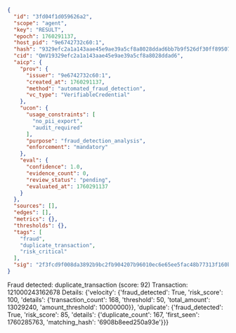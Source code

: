 ```json
{
  "id": "3fd04f1d059626a2",
  "scope": "agent",
  "key": "RESULT",
  "epoch": 1760291137,
  "host_pid": "9e6742732c60:1",
  "hash": "9329efc2a1a143aae45e9ae39a5cf8a8028ddad6bb7b9f526df30ff89507b67c",
  "cid": "QmV19329efc2a1a143aae45e9ae39a5cf8a8028ddad6",
  "aicp": {
    "prov": {
      "issuer": "9e6742732c60:1",
      "created_at": 1760291137,
      "method": "automated_fraud_detection",
      "vc_type": "VerifiableCredential"
    },
    "ucon": {
      "usage_constraints": [
        "no_pii_export",
        "audit_required"
      ],
      "purpose": "fraud_detection_analysis",
      "enforcement": "mandatory"
    },
    "eval": {
      "confidence": 1.0,
      "evidence_count": 0,
      "review_status": "pending",
      "evaluated_at": 1760291137
    }
  },
  "sources": [],
  "edges": [],
  "metrics": {},
  "thresholds": {},
  "tags": [
    "fraud",
    "duplicate_transaction",
    "risk_critical"
  ],
  "sig": "2f3fcd9f008da3892b9bc2fb904207b96010ec6e65ee5fac48b77313f160bfa0"
}
```

Fraud detected: duplicate_transaction (score: 92)
Transaction: 121000243162678
Details: {'velocity': {'fraud_detected': True, 'risk_score': 100, 'details': {'transaction_count': 168, 'threshold': 50, 'total_amount': 13029240, 'amount_threshold': 10000000}}, 'duplicate': {'fraud_detected': True, 'risk_score': 85, 'details': {'duplicate_count': 167, 'first_seen': 1760285763, 'matching_hash': '6908b8eed250a93e'}}}